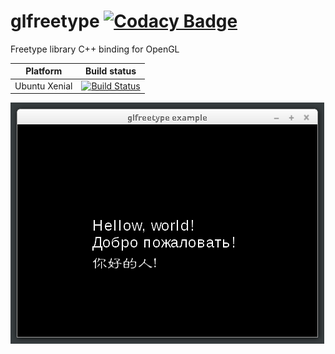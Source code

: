 glfreetype [![Codacy Badge](https://api.codacy.com/project/badge/Grade/69234123e1f446cd90b3a05866da851e)](https://www.codacy.com/manual/xrombik/glfreetype?utm_source=github.com&amp;utm_medium=referral&amp;utm_content=xrombik/glfreetype&amp;utm_campaign=Badge_Grade)
==========================

Freetype library C++ binding for OpenGL

|Platform|Build status|
|--------|--------|
|Ubuntu Xenial|[![Build Status](https://travis-ci.com/xrombik/glfreetype.svg?branch=master)](https://travis-ci.com/xrombik/glfreetype)|




![](https://github.com/xrombik/glfreetype/blob/master/glfreetype.png)
